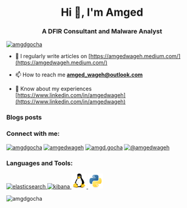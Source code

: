 <h1 align="center">Hi 👋, I'm Amged</h1>
<h3 align="center">A DFIR Consultant and Malware Analyst</h3>

<p align="left"> <a href="https://twitter.com/amgdgocha" target="blank"><img src="https://img.shields.io/twitter/follow/amgdgocha?logo=twitter&style=for-the-badge" alt="amgdgocha" /></a> </p>

- 📝 I regularly write articles on [https://amgedwageh.medium.com/](https://amgedwageh.medium.com/)

- 📫 How to reach me **amged_wageh@outlook.com**

- 📄 Know about my experiences [https://www.linkedin.com/in/amgedwageh](https://www.linkedin.com/in/amgedwageh)

### Blogs posts
<!-- BLOG-POST-LIST:START -->
<!-- BLOG-POST-LIST:END -->

<h3 align="left">Connect with me:</h3>
<p align="left">
<a href="https://twitter.com/amgdgocha" target="blank"><img align="center" src="https://raw.githubusercontent.com/rahuldkjain/github-profile-readme-generator/master/src/images/icons/Social/twitter.svg" alt="amgdgocha" height="30" width="40" /></a>
<a href="https://linkedin.com/in/amgedwageh" target="blank"><img align="center" src="https://raw.githubusercontent.com/rahuldkjain/github-profile-readme-generator/master/src/images/icons/Social/linked-in-alt.svg" alt="amgedwageh" height="30" width="40" /></a>
<a href="https://fb.com/amgd.gocha" target="blank"><img align="center" src="https://raw.githubusercontent.com/rahuldkjain/github-profile-readme-generator/master/src/images/icons/Social/facebook.svg" alt="amgd.gocha" height="30" width="40" /></a>
<a href="https://amgedwageh.medium.com/" target="blank"><img align="center" src="https://raw.githubusercontent.com/rahuldkjain/github-profile-readme-generator/master/src/images/icons/Social/medium.svg" alt="@amgedwageh" height="30" width="40" /></a>
</p>

<h3 align="left">Languages and Tools:</h3>
<p align="left"> <a href="https://www.elastic.co" target="_blank" rel="noreferrer"> <img src="https://www.vectorlogo.zone/logos/elastic/elastic-icon.svg" alt="elasticsearch" width="40" height="40"/> </a> <a href="https://www.elastic.co/kibana" target="_blank" rel="noreferrer"> <img src="https://www.vectorlogo.zone/logos/elasticco_kibana/elasticco_kibana-icon.svg" alt="kibana" width="40" height="40"/> </a> <a href="https://www.linux.org/" target="_blank" rel="noreferrer"> <img src="https://raw.githubusercontent.com/devicons/devicon/master/icons/linux/linux-original.svg" alt="linux" width="40" height="40"/> </a> <a href="https://www.python.org" target="_blank" rel="noreferrer"> <img src="https://raw.githubusercontent.com/devicons/devicon/master/icons/python/python-original.svg" alt="python" width="40" height="40"/> </a> </p>

<p><img align="center" src="https://github-readme-stats.vercel.app/api/top-langs?username=amgdgocha&show_icons=true&locale=en&layout=compact" alt="amgdgocha" /></p>
